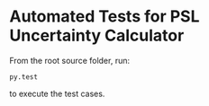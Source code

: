 # Automated Tests for PSL Uncertainty Calculator

From the root source folder, run:

`py.test`

to execute the test cases.

